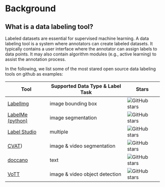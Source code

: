 # Background

## What is a data labeling tool?

Labeled datasets are essential for supervised machine learning.
A data labeling tool is a system where annotators can create labeled datasets.
It typically contains a user interface where the annotator can assign labels to data points.
It may also contain algorithm modules (e.g., active learning) to assist the annotation process.

In the following, we list some of the most stared open source data labeling tools on github as examples:

| Tool                                                        | Supported Data Type & Label Task | Stars                                                                                                                   |
| ----------------------------------------------------------- | -------------------------------- | ------------------------------------------------------------------------------------------------------------------------ |
| [LabelImg](https://github.com/tzutalin/labelImg)            | image bounding box               | ![GitHub stars](https://img.shields.io/github/stars/tzutalin/labelImg.svg?style=social&label=Star&maxAge=2592000)        |
| [LabelMe (python)](https://github.com/wkentaro/labelme)     | image segmentation               | ![GitHub stars](https://img.shields.io/github/stars/wkentaro/labelme.svg?style=social&label=Star&maxAge=2592000)         |
| [Label Studio](https://github.com/heartexlabs/label-studio) | multiple                         | ![GitHub stars](https://img.shields.io/github/stars/heartexlabs/label-studio.svg?style=social&label=Star&maxAge=2592000) |
| [CVAT](https://github.com/openvinotoolkit/cvat))            | image & video segmentation       | ![GitHub stars](https://img.shields.io/github/stars/openvinotoolkit/cvat.svg?style=social&label=Star&maxAge=2592000)     |
| [doccano](https://github.com/doccano/doccano)               | text                             | ![GitHub stars](https://img.shields.io/github/stars/doccano/doccano.svg?style=social&label=Star&maxAge=2592000)          |
| [VoTT](https://github.com/microsoft/VoTT)                   | image & video object detection   | ![GitHub stars](https://img.shields.io/github/stars/microsoft/VoTT.svg?style=social&label=Star&maxAge=2592000)           |
